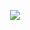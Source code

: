 <p align="center">

<a href="https://github.com/djamn">
    <img src="https://github-stats-alpha.vercel.app/api?username=djamn">
</a>

